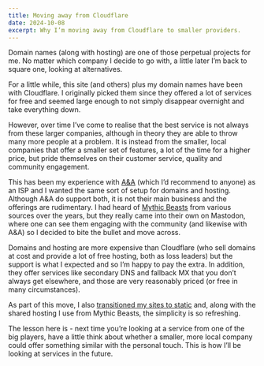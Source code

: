```yaml
---
title: Moving away from Cloudflare
date: 2024-10-08
excerpt: Why I’m moving away from Cloudflare to smaller providers.
---
```


Domain names (along with hosting) are one of those perpetual projects for me. No matter which company I decide to go with, a little later I’m back to square one, looking at alternatives.

For a little while, this site (and others) plus my domain names have been with Cloudflare. I originally picked them since they offered a lot of services for free and seemed large enough to not simply disappear overnight and take everything down.

However, over time I’ve come to realise that the best service is not always from these larger companies, although in theory they are able to throw many more people at a problem. It is instead from the smaller, local companies that offer a smaller set of features, a lot of the time for a higher price, but pride themselves on their customer service, quality and community engagement.

This has been my experience with [A&A](https://www.aa.net.uk) (which I’d recommend to anyone) as an ISP and I wanted the same sort of setup for domains and hosting. Although A&A do support both, it is not their main business and the offerings are rudimentary. I had heard of [Mythic Beasts](https://www.mythic-beasts.com) from various sources over the years, but they really came into their own on Mastodon, where one can see them engaging with the community (and likewise with A&A) so I decided to bite the bullet and move across.

Domains and hosting are more expensive than Cloudflare (who sell domains at cost and provide a lot of free hosting, both as loss leaders) but the support is what I expected and so I’m happy to pay the extra. In addition, they offer services like secondary DNS and fallback MX that you don’t always get elsewhere, and those are very reasonably priced (or free in many circumstances).

As part of this move, I also [transitioned my sites to static](/blog/16-dynamic-to-static/) and, along with the shared hosting I use from Mythic Beasts, the simplicity is so refreshing.

The lesson here is - next time you’re looking at a service from one of the big players, have a little think about whether a smaller, more local company could offer something similar with the personal touch. This is how I’ll be looking at services in the future.
